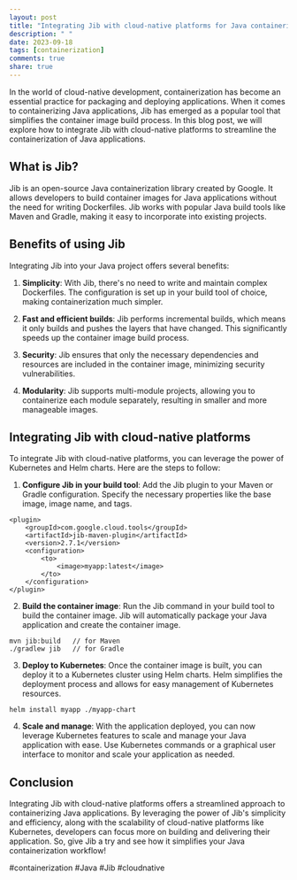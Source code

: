 ```yaml
---
layout: post
title: "Integrating Jib with cloud-native platforms for Java containerization"
description: " "
date: 2023-09-18
tags: [containerization]
comments: true
share: true
---
```


In the world of cloud-native development, containerization has become an essential practice for packaging and deploying applications. When it comes to containerizing Java applications, Jib has emerged as a popular tool that simplifies the container image build process. In this blog post, we will explore how to integrate Jib with cloud-native platforms to streamline the containerization of Java applications.

## What is Jib?

Jib is an open-source Java containerization library created by Google. It allows developers to build container images for Java applications without the need for writing Dockerfiles. Jib works with popular Java build tools like Maven and Gradle, making it easy to incorporate into existing projects.

## Benefits of using Jib

Integrating Jib into your Java project offers several benefits:

1. **Simplicity**: With Jib, there's no need to write and maintain complex Dockerfiles. The configuration is set up in your build tool of choice, making containerization much simpler.

2. **Fast and efficient builds**: Jib performs incremental builds, which means it only builds and pushes the layers that have changed. This significantly speeds up the container image build process.

3. **Security**: Jib ensures that only the necessary dependencies and resources are included in the container image, minimizing security vulnerabilities.

4. **Modularity**: Jib supports multi-module projects, allowing you to containerize each module separately, resulting in smaller and more manageable images.

## Integrating Jib with cloud-native platforms

To integrate Jib with cloud-native platforms, you can leverage the power of Kubernetes and Helm charts. Here are the steps to follow:

1. **Configure Jib in your build tool**: Add the Jib plugin to your Maven or Gradle configuration. Specify the necessary properties like the base image, image name, and tags.

```
<plugin>
    <groupId>com.google.cloud.tools</groupId>
    <artifactId>jib-maven-plugin</artifactId>
    <version>2.7.1</version>
    <configuration>
        <to>
            <image>myapp:latest</image>
        </to>
    </configuration>
</plugin>
```

2. **Build the container image**: Run the Jib command in your build tool to build the container image. Jib will automatically package your Java application and create the container image.

```
mvn jib:build   // for Maven
./gradlew jib   // for Gradle
```

3. **Deploy to Kubernetes**: Once the container image is built, you can deploy it to a Kubernetes cluster using Helm charts. Helm simplifies the deployment process and allows for easy management of Kubernetes resources.

```
helm install myapp ./myapp-chart
```

4. **Scale and manage**: With the application deployed, you can now leverage Kubernetes features to scale and manage your Java application with ease. Use Kubernetes commands or a graphical user interface to monitor and scale your application as needed.

## Conclusion

Integrating Jib with cloud-native platforms offers a streamlined approach to containerizing Java applications. By leveraging the power of Jib's simplicity and efficiency, along with the scalability of cloud-native platforms like Kubernetes, developers can focus more on building and delivering their application. So, give Jib a try and see how it simplifies your Java containerization workflow!

#containerization #Java #Jib #cloudnative